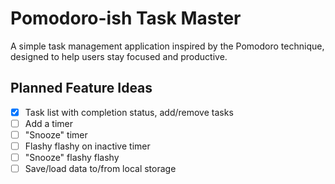 # Pomodoro-ish Task Master
A simple task management application inspired by the Pomodoro technique, designed to help users stay focused and productive.

## Planned Feature Ideas
- [x] Task list with completion status, add/remove tasks
- [ ] Add a timer
- [ ] "Snooze" timer
- [ ] Flashy flashy on inactive timer
- [ ] "Snooze" flashy flashy
- [ ] Save/load data to/from local storage